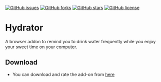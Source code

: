 [![GitHub issues](https://img.shields.io/github/issues/devcer/hydrator)](https://github.com/devcer/hydrator/issues)
[![GitHub forks](https://img.shields.io/github/forks/devcer/hydrator)](https://github.com/devcer/hydrator/network)
[![GitHub stars](https://img.shields.io/github/stars/devcer/hydrator)](https://github.com/devcer/hydrator/stargazers)
[![GitHub license](https://img.shields.io/github/license/devcer/hydrator)](https://github.com/devcer/hydrator/blob/master/LICENSE)

# Hydrator
A browser addon to remind you to drink water frequently while you enjoy your sweet time on your computer.

## Download

* You can download and rate the add-on from [here](https://addons.mozilla.org/en-US/firefox/addon/hydrator/)
